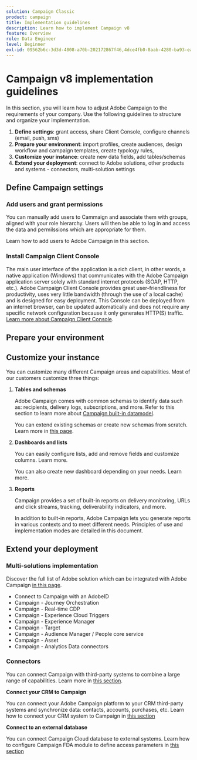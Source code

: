 ```yaml
---
solution: Campaign Classic
product: campaign
title: Implementation guidelines
description: Learn how to implement Campaign v8
feature: Overview
role: Data Engineer
level: Beginner
exl-id: 09562b6c-3d3d-4808-a70b-202172867f46,4dce4fb0-8aab-4280-ba93-ea11b8e4df8b
---
```

# Campaign v8 implementation guidelines

In this section, you will learn how to adjust Adobe Campaign to the requirements of your company. Use the following guidelines to structure and organize your implementation. 

1. **Define settings**: grant access, share Client Console, configure channels (email, push, sms)
1. **Prepare your environment**: import profiles, create audiences, design workflow and campaign templates, create typology rules, 
1. **Customize your instance**: create new data fields, add tables/schemas
1. **Extend your deployment**: connect to Adobe solutions, other products and systems - connectors, multi-solution settings

## Define Campaign settings

### Add users and grant permissions

You can manually add users to Cammaign and associate them with groups, aligned with your role hierarchy. Users will then be able to log in and access the data and permilssions which are appropriate for them.

Learn how to add users to Adobe Campaign in this section.

### Install Campaign Client Console

The main user interface of the application is a rich client, in other words, a native application (Windows) that communicates with the Adobe Campaign application server solely with standard internet protocols (SOAP, HTTP, etc.). Adobe Campaign Client Console provides great user-friendliness for productivity, uses very little bandwidth (through the use of a local cache) and is designed for easy deployment. This Console can be deployed from an internet browser, can be updated automatically and does not require any specific network configuration because it only generates HTTP(S) traffic. [Learn more about Campaign Client Console](connect.md).

## Prepare your environment

## Customize your instance

You can customize many different Campaign areas and capabilities. Most of our customers customize three things:

1. **Tables and schemas**

    Adobe Campaign comes with common schemas to identify data such as: recipients, delivery logs, subscriptions, and more. Refer to this section to learn more about [Campaign built-in datamodel](../dev/datamodel.md).
    
    You can extend existing schemas or create new schemas from scratch. Learn more in [this page](../dev/schemas.md).
    
1. **Dashboards and lists**

    You can easily configure lists, add and remove fields and customize columns. Learn more.

    You can also create new dashboard depending on your needs. Learn more.

1. **Reports**

    Campaign provides a set of built-in reports on delivery monitoring, URLs and click streams, tracking, deliverability indicators, and more.

    In addition to built-in reports, Adobe Campaign lets you generate reports in various contexts and to meet different needs. Principles of use and implementation modes are detailed in this document.


## Extend your deployment

### Multi-solutions implementation

Discover the full list of Adobe solution which can be integrated with Adobe Campaign [in this page](integration.md). 

* Connect to Campaign with an AdobeID
* Campaign - Journey Orchestration
* Campaign - Real-time CDP
* Campaign - Experience Cloud Triggers
* Campaign - Experience Manager
* Campaign - Target
* Campaign - Audience Manager / People core service
* Campaign - Asset
* Campaign - Analytics Data connectors

### Connectors

You can connect Campaign with third-party systems to combine a large range of capabilities. Learn more in [this section](integration.md).

**Connect your CRM to Campaign**

You can connect your Adobe Campaign platform to your CRM third-party systems and synchronize data: contacts, accounts, purchases, etc.  Learn how to connect your CRM system to Campaign in [this section](integration.md#gs-crm-connectors)

**Connect to an external database**

You can connect Campaign Cloud database to external systems. Learn how to configure Campaign FDA module to define access parameters in [this section](integration.md#gs-fda)

